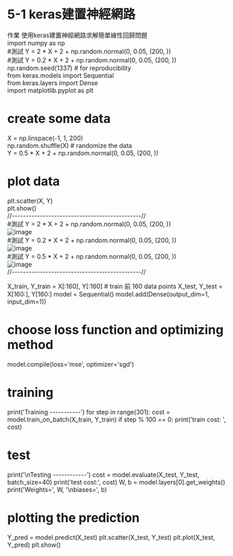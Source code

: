 #  5-1 keras建置神經網路
作業
使用keras建置神經網路求解簡單線性回歸問題  
import numpy as np  
#測試 Y = 2 * X + 2 + np.random.normal(0, 0.05, (200, ))  
#測試 Y = 0.2 * X + 2 + np.random.normal(0, 0.05, (200, ))  
np.random.seed(1337)  # for reproducibility  
from keras.models import Sequential  
from keras.layers import Dense  
import matplotlib.pyplot as plt   
# create some data  
X = np.linspace(-1, 1, 200)  
np.random.shuffle(X)    # randomize the data  
Y = 0.5 * X + 2 + np.random.normal(0, 0.05, (200, ))  
# plot data  
plt.scatter(X, Y)  
plt.show()    
//----------------------------------------------//  
#測試 Y = 2 * X + 2 + np.random.normal(0, 0.05, (200, ))   
![image](https://github.com/SuWeizhe1124/3-19/blob/master/Kers%20%E6%B8%AC%E8%A9%A6/A1.png)     
#測試 Y = 0.2 * X + 2 + np.random.normal(0, 0.05, (200, ))   
![image](https://github.com/SuWeizhe1124/3-19/blob/master/Kers%20%E6%B8%AC%E8%A9%A6/A2.jpg)     
#測試 Y = 0.5 * X + 2 + np.random.normal(0, 0.05, (200, ))    
![image](https://github.com/SuWeizhe1124/3-19/blob/master/Kers%20%E6%B8%AC%E8%A9%A6/A3..jpg)     
//----------------------------------------------//  

X_train, Y_train = X[:160], Y[:160]     # train 前 160 data points
X_test, Y_test = X[160:], Y[160:] 
model = Sequential()
model.add(Dense(output_dim=1, input_dim=1))
# choose loss function and optimizing method
model.compile(loss='mse', optimizer='sgd')
# training
print('Training -----------')
for step in range(301):
cost = model.train_on_batch(X_train, Y_train)
if step % 100 == 0:
print('train cost: ', cost)
# test
print('\nTesting ------------')
cost = model.evaluate(X_test, Y_test, batch_size=40)
print('test cost:', cost)
W, b = model.layers[0].get_weights()
print('Weights=', W, '\nbiases=', b)
# plotting the prediction
Y_pred = model.predict(X_test)
plt.scatter(X_test, Y_test)
plt.plot(X_test, Y_pred)
plt.show()
